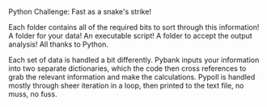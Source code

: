 Python Challenge: Fast as a snake's strike!

Each folder contains all of the required bits to sort through this information! A folder for your data! An executable script!
A folder to accept the output analysis! All thanks to Python.

Each set of data is handled a bit differently. Pybank inputs your information into two separate dictionaries, which the code 
then cross references to grab the relevant information and make the calculations. Pypoll is handled mostly through sheer iteration
in a loop, then printed to the text file, no muss, no fuss. 
